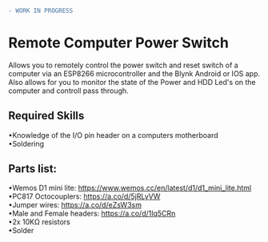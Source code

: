 ```diff
- WORK IN PROGRESS
```
# Remote Computer Power Switch
 Allows you to remotely control the power switch and reset switch of a computer via an ESP8266 microcontroller and the Blynk Android or IOS app. Also allows for you to monitor the state of the Power and HDD Led's on the computer and controll pass through.
## Required Skills
 •Knowledge of the I/O pin header on a computers motherboard<br/>
 •Soldering
 ## Parts list:
 •Wemos D1 mini lite: https://www.wemos.cc/en/latest/d1/d1_mini_lite.html<br/>
 •PC817 Octocouplers: https://a.co/d/5jRLyVW<br/>
 •Jumper wires: https://a.co/d/eZsW3sm<br/>
 •Male and Female headers: https://a.co/d/1Iq5CRn<br/>
 •2x 10KΩ resistors<br/>
 •Solder
